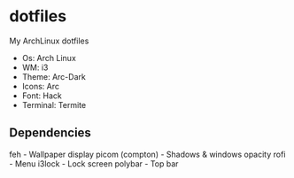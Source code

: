# dotfiles
My ArchLinux dotfiles

- Os: Arch Linux
- WM: i3
- Theme: Arc-Dark
- Icons: Arc
- Font: Hack
- Terminal: Termite

## Dependencies
feh - Wallpaper display
picom (compton) - Shadows & windows opacity
rofi - Menu
i3lock - Lock screen
polybar - Top bar
